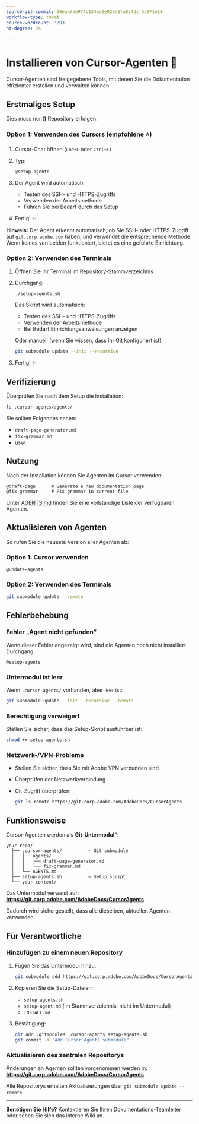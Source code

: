 ```yaml
---
source-git-commit: 08eaa7ae974c134ea2e920a1fa854dcf6a971e18
workflow-type: tm+mt
source-wordcount: '293'
ht-degree: 2%

---
```

# Installieren von Cursor-Agenten 🚀

Cursor-Agenten sind freigegebene Tools, mit denen Sie die Dokumentation effizienter erstellen und verwalten können.

## Erstmaliges Setup

Dies muss nur (**)** Repository erfolgen.

### Option 1: Verwenden des Cursors (empfohlene ⭐)

1. Cursor-Chat öffnen (`Cmd+L` oder `Ctrl+L`)
2. Typ:

   ```
   @setup-agents
   ```

3. Der Agent wird automatisch:
   - Testen des SSH- und HTTPS-Zugriffs
   - Verwenden der Arbeitsmethode
   - Führen Sie bei Bedarf durch das Setup
4. Fertig! ✨

**Hinweis:** Der Agent erkennt automatisch, ob Sie SSH- oder HTTPS-Zugriff auf `git.corp.adobe.com` haben, und verwendet die entsprechende Methode. Wenn keines von beiden funktioniert, bietet es eine geführte Einrichtung.

### Option 2: Verwenden des Terminals

1. Öffnen Sie Ihr Terminal im Repository-Stammverzeichnis
2. Durchgang:

   ```bash
   ./setup-agents.sh
   ```

   Das Skript wird automatisch:
   - Testen des SSH- und HTTPS-Zugriffs
   - Verwenden der Arbeitsmethode
   - Bei Bedarf Einrichtungsanweisungen anzeigen

   Oder manuell (wenn Sie wissen, dass Ihr Git konfiguriert ist):

   ```bash
   git submodule update --init --recursive
   ```

3. Fertig! ✨

## Verifizierung

Überprüfen Sie nach dem Setup die Installation:

```bash
ls .cursor-agents/agents/
```

Sie sollten Folgendes sehen:
- `draft-page-generator.md`
- `fix-grammar.md`
- usw.

## Nutzung

Nach der Installation können Sie Agenten im Cursor verwenden:

```
@draft-page      # Generate a new documentation page
@fix-grammar     # Fix grammar in current file
```

Unter [AGENTS.md](AGENTS.md) finden Sie eine vollständige Liste der verfügbaren Agenten.

## Aktualisieren von Agenten

So rufen Sie die neueste Version aller Agenten ab:

### Option 1: Cursor verwenden

```
@update-agents
```

### Option 2: Verwenden des Terminals

```bash
git submodule update --remote
```

## Fehlerbehebung

### Fehler „Agent nicht gefunden“

Wenn dieser Fehler angezeigt wird, sind die Agenten noch nicht installiert. Durchgang:

```
@setup-agents
```

### Untermodul ist leer

Wenn `.cursor-agents/` vorhanden, aber leer ist:

```bash
git submodule update --init --recursive --remote
```

### Berechtigung verweigert

Stellen Sie sicher, dass das Setup-Skript ausführbar ist:

```bash
chmod +x setup-agents.sh
```

### Netzwerk-/VPN-Probleme

- Stellen Sie sicher, dass Sie mit Adobe VPN verbunden sind
- Überprüfen der Netzwerkverbindung
- Git-Zugriff überprüfen:

  ```bash
  git ls-remote https://git.corp.adobe.com/AdobeDocs/CursorAgents
  ```

## Funktionsweise

Cursor-Agenten werden als **Git-Untermodul“**:

```
your-repo/
  ├── .cursor-agents/          ← Git submodule
  │   ├── agents/
  │   │   ├── draft-page-generator.md
  │   │   └── fix-grammar.md
  │   └── AGENTS.md
  ├── setup-agents.sh          ← Setup script
  └── your-content/
```

Das Untermodul verweist auf:
**https://git.corp.adobe.com/AdobeDocs/CursorAgents**

Dadurch wird sichergestellt, dass alle dieselben, aktuellen Agenten verwenden.

## Für Verantwortliche

### Hinzufügen zu einem neuen Repository

1. Fügen Sie das Untermodul hinzu:

   ```bash
   git submodule add https://git.corp.adobe.com/AdobeDocs/CursorAgents.git .cursor-agents
   ```

2. Kopieren Sie die Setup-Dateien:
   - `setup-agents.sh`
   - `setup-agent.md` (im Stammverzeichnis, nicht im Untermodul)
   - `INSTALL.md`

3. Bestätigung:

   ```bash
   git add .gitmodules .cursor-agents setup-agents.sh
   git commit -m "Add Cursor Agents submodule"
   ```

### Aktualisieren des zentralen Repositorys

Änderungen an Agenten sollten vorgenommen werden in:
**https://git.corp.adobe.com/AdobeDocs/CursorAgents**

Alle Repositorys erhalten Aktualisierungen über `git submodule update --remote`.

---

**Benötigen Sie Hilfe?** Kontaktieren Sie Ihren Dokumentations-Teamleiter oder sehen Sie sich das interne Wiki an.
